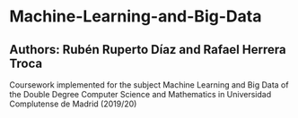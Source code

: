 # Machine-Learning-and-Big-Data
## Authors: Rubén Ruperto Díaz and Rafael Herrera Troca
Coursework implemented for the subject Machine Learning and Big Data of the Double Degree Computer Science and Mathematics in Universidad Complutense de Madrid (2019/20) 
